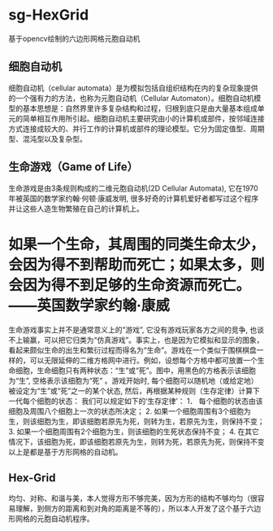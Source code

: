 # sg-HexGrid
基于opencv绘制的六边形网格元胞自动机
## 细胞自动机
细胞自动机（cellular automata）是为模拟包括自组织结构在内的复杂现象提供的一个强有力的方法，也称为元胞自动机（Cellular Automaton）。细胞自动机模型的基本思想是：自然界里许多复杂结构和过程，归根到底只是由大量基本组成单元的简单相互作用所引起。细胞自动机主要研究由小的计算机或部件，按邻域连接方式连接成较大的、并行工作的计算机或部件的理论模型。它分为固定值型、周期型、混沌型以及复杂型。
## 生命游戏（Game of Life）
生命游戏是由3条规则构成的二维元胞自动机(2D Cellular Automata), 它在1970年被英国的数学家约翰·何顿·康威发明, 很多好奇的计算机爱好者都写过这个程序并让这些人造生物繁殖在自己的计算机上。
# 如果一个生命，其周围的同类生命太少，会因为得不到帮助而死亡；如果太多，则会因为得不到足够的生命资源而死亡。 ——英国数学家约翰·康威
生命游戏事实上并不是通常意义上的”游戏”, 它没有游戏玩家各方之间的竞争, 也谈不上输赢，可以把它归类为“仿真游戏”。事实上，也是因为它模拟和显示的图象，看起来颇似生命的出生和繁衍过程而得名为“生命”。游戏在一个类似于围棋棋盘一样的，可以无限延伸的二维方格网中进行。例如，设想每个方格中都可放置一个生命细胞，生命细胞只有两种状态：“生”或“死”。图中，用黑色的方格表示该细胞为“生”, 空格表示该细胞为“死” 。游戏开始时, 每个细胞可以随机地（或给定地）被设定为“生”或“死”之一的某个状态, 然后，再根据某种规则（生存定律）计算下一代每个细胞的状态：
我们可以规定如下的‘生存定律’：
1． 每个细胞的状态由该细胞及周围八个细胞上一次的状态所决定；
2. 如果一个细胞周围有3个细胞为生，则该细胞为生，即该细胞若原先为死，则转为生，若原先为生，则保持不变；
3. 如果一个细胞周围有2个细胞为生，则该细胞的生死状态保持不变；
4. 在其它情况下，该细胞为死，即该细胞若原先为生，则转为死，若原先为死，则保持不变
以上是都是基于方形网格的自动机。
## Hex-Grid
均匀、对称、和谐与美，本人觉得方形不够完美，因为方形的结构不够均匀（很容易理解，到侧方的距离和到对角的距离是不等的），所以本人开发了这个基于六边形网格的元胞自动机程序。

